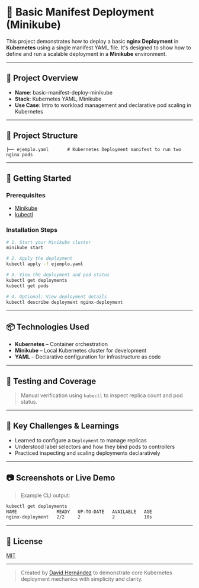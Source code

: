 # 📄 Basic Manifest Deployment (Minikube)

This project demonstrates how to deploy a basic **nginx Deployment** in **Kubernetes** using a single manifest YAML file. It's designed to show how to define and run a scalable deployment in a **Minikube** environment.

---

## 📌 Project Overview

* **Name**: basic-manifest-deploy-minikube
* **Stack**: Kubernetes YAML, Minikube
* **Use Case**: Intro to workload management and declarative pod scaling in Kubernetes

---

## 📁 Project Structure

```
├── ejemplo.yaml       # Kubernetes Deployment manifest to run two nginx pods
```

---

## 🚀 Getting Started

### Prerequisites

* [Minikube](https://minikube.sigs.k8s.io/docs/start/)
* [kubectl](https://kubernetes.io/docs/tasks/tools/)

### Installation Steps

```bash
# 1. Start your Minikube cluster
minikube start

# 2. Apply the deployment
kubectl apply -f ejemplo.yaml

# 3. View the deployment and pod status
kubectl get deployments
kubectl get pods

# 4. Optional: View deployment details
kubectl describe deployment nginx-deployment
```

---

## 📦 Technologies Used

* **Kubernetes** – Container orchestration
* **Minikube** – Local Kubernetes cluster for development
* **YAML** – Declarative configuration for infrastructure as code

---

## 🧪 Testing and Coverage

> Manual verification using `kubectl` to inspect replica count and pod status.

---

## 🧠 Key Challenges & Learnings

* Learned to configure a `Deployment` to manage replicas
* Understood label selectors and how they bind pods to controllers
* Practiced inspecting and scaling deployments declaratively

---

## 📷 Screenshots or Live Demo

> Example CLI output:

```bash
kubectl get deployments
NAME               READY   UP-TO-DATE   AVAILABLE   AGE
nginx-deployment   2/2     2            2           10s
```

---

## 📜 License

[MIT](https://opensource.org/licenses/MIT)

---

> Created by [David Hernández](https://github.com/davidhernandez-adm) to demonstrate core Kubernetes deployment mechanics with simplicity and clarity.
